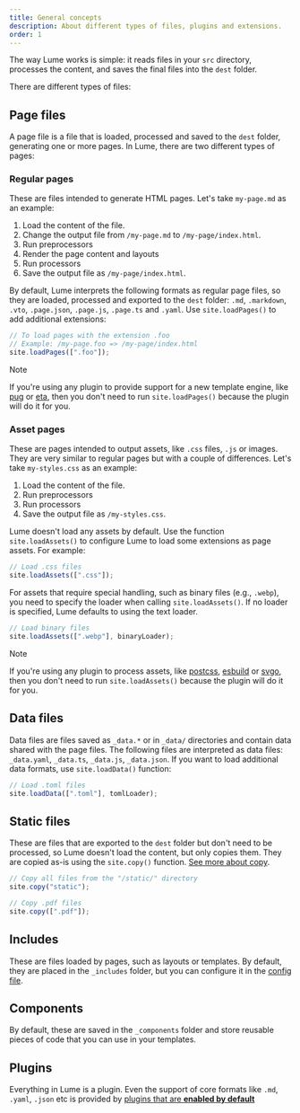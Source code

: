 ```yaml
---
title: General concepts
description: About different types of files, plugins and extensions.
order: 1
---
```


The way Lume works is simple: it reads files in your `src` directory, processes
the content, and saves the final files into the `dest` folder.

There are different types of files:

## Page files

A page file is a file that is loaded, processed and saved to the `dest` folder,
generating one or more pages. In Lume, there are two different types of pages:

### Regular pages

These are files intended to generate HTML pages. Let's take `my-page.md` as an
example:

1. Load the content of the file.
2. Change the output file from `/my-page.md` to `/my-page/index.html`.
3. Run preprocessors
4. Render the page content and layouts
5. Run processors
6. Save the output file as `/my-page/index.html`.

By default, Lume interprets the following formats as regular page files, so they
are loaded, processed and exported to the `dest` folder: `.md`, `.markdown`,
`.vto`, `.page.json`, `.page.js`, `.page.ts` and `.yaml`. Use `site.loadPages()`
to add additional extensions:

```ts
// To load pages with the extension .foo
// Example: /my-page.foo => /my-page/index.html
site.loadPages([".foo"]);
```

> [!note]
>
> If you're using any plugin to provide support for a new template engine, like
> [pug](../../plugins/pug.md) or [eta](../../plugins/eta.md), then you don't
> need to run `site.loadPages()` because the plugin will do it for you.

### Asset pages

These are pages intended to output assets, like `.css` files, `.js` or images.
They are very similar to regular pages but with a couple of differences. Let's
take `my-styles.css` as an example:

1. Load the content of the file.
2. Run preprocessors
3. Run processors
4. Save the output file as `/my-styles.css`.

Lume doesn't load any assets by default. Use the function `site.loadAssets()` to
configure Lume to load some extensions as page assets. For example:

```ts
// Load .css files
site.loadAssets([".css"]);
```

For assets that require special handling, such as binary files (e.g., `.webp`),
you need to specify the loader when calling `site.loadAssets()`. If no loader is
specified, Lume defaults to using the text loader.

```ts
// Load binary files
site.loadAssets([".webp"], binaryLoader);
```

> [!note]
>
> If you're using any plugin to process assets, like
> [postcss](../../plugins/postcss.md), [esbuild](../../plugins/esbuild.md) or
> [svgo](../../plugins/svgo.md), then you don't need to run `site.loadAssets()`
> because the plugin will do it for you.

## Data files

Data files are files saved as `_data.*` or in `_data/` directories and contain
data shared with the page files. The following files are interpreted as data
files: `_data.yaml`, `_data.ts`, `_data.js`, `_data.json`. If you want to load
additional data formats, use `site.loadData()` function:

```ts
// Load .toml files
site.loadData([".toml"], tomlLoader);
```

## Static files

These are files that are exported to the `dest` folder but don't need to be
processed, so Lume doesn't load the content, but only copies them. They are
copied as-is using the `site.copy()` function.
[See more about copy](../configuration/copy-static-files.md).

```ts
// Copy all files from the "/static/" directory
site.copy("static");

// Copy .pdf files
site.copy([".pdf"]);
```

## Includes

These are files loaded by pages, such as layouts or templates. By default, they
are placed in the `_includes` folder, but you can configure it in the
[config file](../configuration/config-file.md#includes).

## Components

By default, these are saved in the `_components` folder and store reusable
pieces of code that you can use in your templates.

## Plugins

Everything in Lume is a plugin. Even the support of core formats like `.md`,
`.yaml`, `.json` etc is provided by
[plugins that are **enabled by default**](../../../plugins/index.yml?status=enabled)
